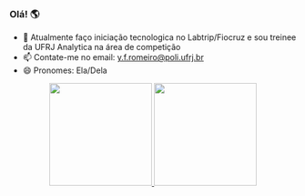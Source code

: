 ### Olá! 🌎

- 🔭 Atualmente faço iniciação tecnologica no Labtrip/Fiocruz e sou treinee  da UFRJ Analytica na área de competição 
- 📫 Contate-me no email: y.f.romeiro@poli.ufrj.br
- 😄 Pronomes: Ela/Dela

<div align="center">
  <a href="https://github.com/YasminForestti">
  <img height="180em" src="https://github-readme-stats.vercel.app/api?username=YasminForestti&show_icons=true&theme=tokyonight&include_all_commits=true&count_private=true"/>
  <img height="180em" src="https://github-readme-stats.vercel.app/api/top-langs/?username=YasminForestti&layout=compact&langs_count=7&theme=tokyonight"/>
</div>
